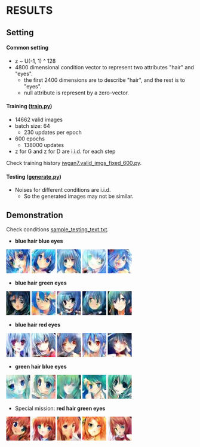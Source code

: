 RESULTS
=======

Setting
-------

#### Common setting

* z ~ U(-1, 1) ^ 128
* 4800 dimensional condition vector to represent two attributes "hair" and "eyes".
    * the first 2400 dimensions are to describe "hair", and the rest is to "eyes".
    * null attribute is represent by a zero-vector.

#### Training ([train.py](../train.py))

* 14662 valid images
* batch size: 64
    * 230 updates per epoch
* 600 epochs
    * 138000 updates
* z for G and z for D are i.i.d. for each step

Check training history [iwgan7.valid_imgs_fixed_600.py](iwgan7.valid_imgs_fixed_600.py).

#### Testing ([generate.py](../generate.py))

* Noises for different conditions are i.i.d.
    * So the generated images may not be similar.

Demonstration
-------------

Check conditions [sample_testing_text.txt](../data/sample_testing_text.txt).

* **blue hair blue eyes**

![](sample_1_1.jpg?raw=true)
![](sample_1_2.jpg?raw=true)
![](sample_1_3.jpg?raw=true)
![](sample_1_4.jpg?raw=true)
![](sample_1_5.jpg?raw=true)

* **blue hair green eyes**

![](sample_2_1.jpg?raw=true)
![](sample_2_2.jpg?raw=true)
![](sample_2_3.jpg?raw=true)
![](sample_2_4.jpg?raw=true)
![](sample_2_5.jpg?raw=true)

* **blue hair red eyes**

![](sample_3_1.jpg?raw=true)
![](sample_3_2.jpg?raw=true)
![](sample_3_3.jpg?raw=true)
![](sample_3_4.jpg?raw=true)
![](sample_3_5.jpg?raw=true)

* **green hair blue eyes**

![](sample_4_1.jpg?raw=true)
![](sample_4_2.jpg?raw=true)
![](sample_4_3.jpg?raw=true)
![](sample_4_4.jpg?raw=true)
![](sample_4_5.jpg?raw=true)

* Special mission: **red hair green eyes**

![](sample_early_1.jpg?raw=true)
![](sample_early_2.jpg?raw=true)
![](sample_early_3.jpg?raw=true)
![](sample_early_4.jpg?raw=true)
![](sample_early_5.jpg?raw=true)
